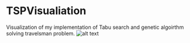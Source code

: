 # TSPVisualiation
Visualization of my implementation of Tabu search and genetic algoirthm solving travelsman problem.
![alt text](https://media.giphy.com/media/3ohs4qcTOgHnN6clr2/giphy.gif)
